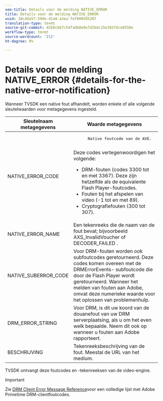 ```yaml
---
seo-title: Details voor de melding NATIVE_ERROR
title: Details voor de melding NATIVE_ERROR
uuid: 18c4da57-59de-41a8-a2ea-fef800565207
translation-type: tm+mt
source-git-commit: d2b8cb67c54fadb8e0e7d2bdc15e393fdce8550e
workflow-type: tm+mt
source-wordcount: '212'
ht-degree: 0%

---
```



# Details voor de melding NATIVE_ERROR {#details-for-the-native-error-notification}

Wanneer TVSDK een native fout afhandelt, worden enkele of alle volgende sleutelwaarden voor metagegevens ingesteld.

<table id="table_86A21619515B435DBB65DC4DFBB64B29"> 
 <thead> 
  <tr> 
   <th colname="col1" class="entry"> Sleutelnaam metagegevens </th> 
   <th colname="col2" class="entry"> Waarde metagegevens </th> 
  </tr> 
 </thead>
 <tbody> 
  <tr> 
   <td colname="col1"> <span class="codeph"> NATIVE_ERROR_CODE </span> </td> 
   <td colname="col2"> 
    <pre>
      Native foutcode van de AVE. 
    </pre> Deze codes vertegenwoordigen het volgende: 
    <ul id="ul_330C626DE27B45A09E8851CC24768A07"> 
     <li id="li_0845A9BBB55545BDB49BD4F4802C0E54">DRM-fouten (codes 3300 tot en met 3367). Deze zijn hetzelfde als de equivalente Flash Player-foutcodes. </li> 
     <li id="li_98A571480C154CF0AE1DC101FF0834C4">Fouten bij het afspelen van video (-1 tot en met 89). </li> 
     <li id="li_D7C19955DEF94DA88B822C8C57D6D2F4">Cryptografiefouten (300 tot 307). </li> 
    </ul> </td> 
  </tr> 
  <tr> 
   <td colname="col1"> <span class="codeph"> NATIVE_ERROR_NAME </span> </td> 
   <td colname="col2"> Een tekenreeks die de naam van de fout bevat; bijvoorbeeld <span class="codeph"> AXS_InvalidVoucher </span> of <span class="codeph"> DECODER_FAILED </span>. </td> 
  </tr> 
  <tr> 
   <td colname="col1"> <span class="codeph"> NATIVE_SUBERROR_CODE </span> </td> 
   <td colname="col2"> Voor DRM-fouten worden ook subfoutcodes geretourneerd. Deze codes komen overeen met de <span class="codeph"> DRMErrorEvents- </span> subfoutcode die door de Flash Player wordt geretourneerd. Wanneer het melden van fouten aan Adobe, omvat deze numerieke waarde voor het oplossen van problemenhulp. </td> 
  </tr> 
  <tr> 
   <td colname="col1"> <span class="codeph"> DRM_ERROR_STRING </span> </td> 
   <td colname="col2"> Voor DRM, is dit uw koord van de douanefout van uw DRM serverplaatsing, als u om het even welk bepaalde. Neem dit ook op wanneer u fouten aan Adobe rapporteert. </td> 
  </tr> 
  <tr> 
   <td colname="col1"> <span class="codeph"> BESCHRIJVING </span> </td> 
   <td colname="col2"> Tekenreeksbeschrijving van de fout. Meestal de URL van het medium. </td> 
  </tr> 
 </tbody> 
</table>

TVSDK ontvangt deze foutcodes en -tekenreeksen van de video-engine.

>[!IMPORTANT]
>
>Zie [DRM Client Error Message Reference](https://helpx.adobe.com/content/dam/help/en/primetime/drm/drm_client_error_message_reference.pdf)voor een volledige lijst met Adobe Primetime DRM-clientfoutcodes.